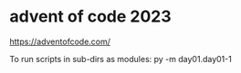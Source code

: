 # advent of code 2023

https://adventofcode.com/

To run scripts in sub-dirs as modules:
py -m day01.day01-1